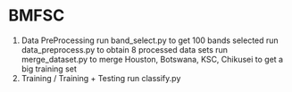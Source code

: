 # BMFSC

1. Data PreProcessing
    run band_select.py to get 100 bands selected
    run data_preprocess.py to obtain 8 processed data sets
    run merge_dataset.py to merge Houston, Botswana, KSC, Chikusei to get a big training set
2. Training / Training + Testing
    run classify.py
